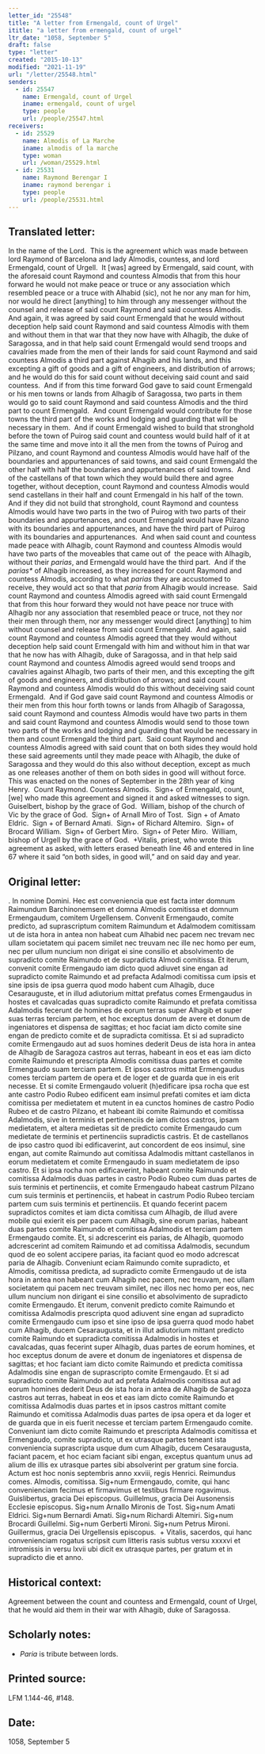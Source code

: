 ```yaml
---
letter_id: "25548"
title: "A letter from Ermengald, count of Urgel"
ititle: "a letter from ermengald, count of urgel"
ltr_date: "1058, September 5"
draft: false
type: "letter"
created: "2015-10-13"
modified: "2021-11-19"
url: "/letter/25548.html"
senders:
  - id: 25547
    name: Ermengald, count of Urgel
    iname: ermengald, count of urgel
    type: people
    url: /people/25547.html
receivers:
  - id: 25529
    name: Almodis of La Marche
    iname: almodis of la marche
    type: woman
    url: /woman/25529.html
  - id: 25531
    name: Raymond Berengar I
    iname: raymond berengar i
    type: people
    url: /people/25531.html
---
```

<h2> Translated letter:</h2><p>In the name of the Lord.&nbsp; This is the agreement which was made between lord Raymond of Barcelona and lady Almodis, countess, and lord Ermengald, count of Urgell.&nbsp; It [was] agreed by Ermengald, said count, with the aforesaid count Raymond and countess Almodis that from this hour forward he would not make peace or truce or any association which resembled peace or a truce with Alhabid (sic), not he nor any man for him, nor would he direct [anything] to him through any messenger without the counsel and release of said count Raymond and said countess Almodis.&nbsp; And again, it was agreed by said count Ermengald that he would without deception help said count Raymond and said countess Almodis with them and without them in that war that they now have with Alhagib, the duke of Saragossa, and in that help said count Ermengald would send troops and cavalries made from the men of their lands for said count Raymond and said countess Almodis a third part against Alhagib and his lands, and this excepting a gift of goods and a gift of engineers, and distribution of arrows; and he would do this for said count without deceiving said count and said countess.&nbsp; And if from this time forward God gave to said count Ermengald or his men towns or lands from Alhagib of Saragossa, two parts in them would go to said count Raymond and said countess Almodis and the third part to count Ermengald.&nbsp; And count Ermengald would contribute for those towns the third part of the works and lodging and guarding that will be necessary in them.&nbsp; And if count Ermengald wished to build that stronghold before the town of Puirog said count and countess would build half of it at the same time and move into it all the men from the towns of Puirog and Pilzano, and count Raymond and countess Almodis would have half of the boundaries and appurtenances of said towns, and said count Ermengald the other half with half the boundaries and appurtenances of said towns.&nbsp; And of the castellans of that town which they would build there and agree together, without deception, count Raymond and countess Almodis would send castellans in their half and count Ermengald in his half of the town.&nbsp; And if they did not build that stronghold, count Raymond and countess Almodis would have two parts in the two of Puirog with two parts of their boundaries and appurtenances, and count Ermengald would have Pilzano with its boundaries and appurtenances, and have the third part of Puirog with its boundaries and appurtenances.&nbsp; And when said count and countess made peace with Alhagib, count Raymond and countess Almodis would have two parts of the moveables that came out of&nbsp; the peace with Alhagib, without their <i>parias</i>, and Ermengald would have the third part.&nbsp; And if the <i>parias*</i> of Alhagib increased, as they increased for count Raymond and countess Almodis, according to what <i>parias</i> they are accustomed to receive, they would act so that that <i>paria</i> from Alhagib would increase.&nbsp; Said count Raymond and countess Almodis agreed with said count Ermengald that from this hour forward they would not have peace nor truce with Alhagib nor any association that resembled peace or truce, not they nor their men through them, nor any messenger would direct [anything] to him without counsel and release from said count Ermengald.&nbsp; And again, said count Raymond and countess Almodis agreed that they would without deception help said count Ermengald with him and without him in that war that he now has with Alhagib, duke of Saragossa, and in that help said count Raymond and countess Almodis agreed would send troops and cavalries against Alhagib, two parts of their men, and this excepting the gift of goods and engineers, and distribution of arrows; and said count Raymond and countess Almodis would do this without deceiving said count Ermengald.&nbsp; And if God gave said count Raymond and countess Almodis or their men from this hour forth towns or lands from Alhagib of Saragossa, said count Raymond and countess Almodis would have two parts in them and said count Raymond and countess Almodis would send to those town two parts of the works and lodging and guarding that would be necessary in them and count Ermengald the third part.&nbsp; Said count Raymond and countess Almodis agreed with said count that on both sides they would hold these said agreements until they made peace with Alhagib, the duke of Saragossa and they would do this also without deception, except as much as one releases another of them on both sides in good will without force.&nbsp; This was enacted on the nones of September in the 28th year of king Henry.&nbsp; Count Raymond. Countess Almodis.&nbsp; Sign+ of Ermengald, count, [we] who made this agreement and signed it and asked witnesses to sign.&nbsp; Guiselbert, bishop by the grace of God.&nbsp; William, bishop of the church of&nbsp; Vic by the grace of God.&nbsp; Sign+ of Arnall Miro of Tost.&nbsp; Sign + of Amato Eldric.&nbsp; Sign + of Bernard Amati.&nbsp; Sign+ of Richard Altemiro.&nbsp; Sign+ of Brocard William.&nbsp; Sign+ of Gerbert Miro.&nbsp; Sign+ of Peter Miro.&nbsp; William, bishop of Urgell by the grace of God.&nbsp; +Vitalis, priest, who wrote this agreement as asked, with letters erased beneath line 46 and entered in line 67 where it said “on both sides, in good will,” and on said day and year.</p><h2 class="mt-4"> Original letter:</h2><p>. In nomine Domini. Hec est conveniencia que est facta inter domnum Raimundum Barchinonemsem et domna Almodis comitissa et domnum Ermengaudum, comitem Urgellensem. Convenit Ermengaudo, comite predicto, ad suprascriptum comitem Raimundum et Adalmodem comitissam ut de ista hora in antea non habeat cum Alhabid nec pacem nec trevam nec ullam societatem qui pacem similet nec treuvam nec ille nec homo per eum, nec per ullum nuncium non dirigat ei sine consilio et absolvimento de supradicto comite Raimundo et de supradicta Almodi comitissa. Et iterum, convenit comite Ermengaudo iam dicto quod adiuvet sine engan ad supradicto comite Raimundo et ad prefacta Adalmodi comitissa cum ipsis et sine ipsis de ipsa guerra quod modo habent cum Alhagib, duce Cesarauguste, et in illud adiutorium mittat prefatus comes Ermengaudus in hostes et cavalcadas quas supradicto comite Raimundo et prefata comitissa Adalmodis fecerunt de homines de eorum terras super Alhagib et super suas terras terciam partem, et hoc exceptus donum de avere et donum de ingeniatores et dispensa de sagittas; et hoc faciat iam dicto comite sine engan de predicto comite et de supradicta comitissa. Et si ad supradicto comite Ermengaudo aut ad suos homines dederit Deus de ista hora in antea de Alhagib de Saragoza castros aut terras, habeant in eos et eas iam dicto comite Raimundo et prescripta Almodis comitissa duas partes et comite Ermengaudo suam terciam partem. Et ipsos castros mittat Ermengaudus comes terciam partem de opera et de loger et de guarda que in eis erit necesse. Et si comite Ermengaudo voluerit (h)edificare ipsa rocha que est ante castro Podio Rubeo edificent eam insimul prefati comites et iam dicta comitissa per medietatem et mutent in ea cunctos homines de castro Podio Rubeo et de castro Pilzano, et habeant ibi comite Raimundo et comitissa Adalmodis, sive in terminis et pertinenciis de iam dictos castros, ipsam medietatem, et altera medietas sit de predicto comite Ermengaudo cum medietate de terminis et pertinenciis supradictis castris. Et de castellanos de ipso castro quod ibi edificaverint, aut concordent de eos insimul, sine engan, aut comite Raimundo aut comitissa Adalmodis mittant castellanos in eorum medietatem et comite Ermengaudo in suam medietatem de ipso castro. Et si ipsa rocha non edificaverint, habeant comite Raimundo et comitissa Adalmodis duas partes in castro Podio Rubeo cum duas partes de suis terminis et pertinenciis, et comite Ermengaudo habeat castrum Pilzano cum suis terminis et pertinenciis, et habeat in castrum Podio Rubeo terciam partem cum suis terminis et pertinenciis. Et quando fecerint pacem supradictos comites et iam dicta comitissa cum Alhagib, de illud avere mobile qui exierit eis per pacem cum Alhagib, sine eorum parias, habeant duas partes comite Raimundo et comitissa Adal­modis et terciam partem Ermengaudo comite. Et, si adcrescerint eis parias, de Alhagib, quomodo adcrescerint ad comitem Raimundo et ad comitissa Adalmodis, secundum quod de eo solent accipere parias, ita faciant quod eo modo adcrescat paria de Alhagib. Conveniunt eciam Raimundo co­mite supradicto, et Almodis, comitissa predicta, ad supradicto comite Ermengaudo ut de ista hora in antea non habeant cum Alhagib nec pa­cem, nec treuvam, nec ullam societatem qui pacem nec treuvam similet, nec illos nec homo per eos, nec ullum nuncium non dirigant ei sine consilio et absolvimento de supradicto comite Ermengaudo. Et iterum, convenit predicto comite Raimundo et comitissa Adalmodis prescripta quod adiuvent sine engan ad supradicto comite Ermengaudo cum ipso et sine ipso de ipsa guerra quod modo habet cum Alhagib, ducem Cesaraugusta, et in illut adiutorium mittant predicto comite Raimundo et supradicta comitissa Adalmodis in hostes et cavalcadas, quas fecerint super Alhagib, duas partes de eorum homines, et hoc exceptus donum de avere et donum de ingeniatores et dispensa de sagittas; et hoc faciant iam dicto comite Raimundo et predicta comitissa Adalmodis sine engan de suprascripto comite Ermengaudo. Et si ad supradicto comite Raimundo aut ad prefata Adalmodis comitissa aut ad eorum homines dederit Deus de ista hora in antea de Alhagib de Saragoza castros aut terras, habeat in eos et eas iam dicto comite Raimundo et comitissa Adalmodis duas partes et in ipsos castros mittant comite Raimundo et comitissa Adalmodis duas partes de ipsa opera et da loger et de guarda que in eis fuerit necesse et terciam partem Ermengaudo comite. Conveniunt iam dicto comite Raimundo et prescripta Adalmodis comitissa et Ermengaudo, comite supradicto, ut ex utrasque partes teneant ista conveniencia suprascripta usque dum cum Alhagib, ducem Cesaraugusta, faciant pacem, et hoc eciam faciant sibi engan, exceptus quantum unus ad alium de illis ex utrasque partes sibi absolverint per gratum sine forcia. Actum est hoc nonis septembris anno xxviii, regis Henrici. Reimundus comes. Almodis, comitissa. Sig+num Ermengaudo, comite, qui hanc convenienciam fecimus et firmavimus et testibus firmare rogavimus. Guislibertus, gracia Dei episcopus. Guillelmus, gracia Dei Ausonensis Ecclesie episcopus. Sig+num Arnallo Mironis de Tost. Sig+num Amati Eldrici. Sig+num Bernardi Amati. Sig+num Richardi Altemiri. Sig+num Brocardi Guillelmi. Sig+num Gerberti Mironi. Sig+num Petrus Mironi. Guillermus, gracia Dei Urgellensis episcopus.&nbsp; + Vitalis, sacerdos, qui hanc convenienciam rogatus scripsit cum litteris rasis subtus versu xxxxvi et intromissis in versu lxvii ubi dicit ex utrasque partes, per gratum et in supradicto die et anno.</p><h2 class="mt-4"> Historical context:</h2><p>Agreement between the count and countess and Ermengald, count of Urgel, that he would aid them in their war with Alhagib, duke of Saragossa.</p><h2 class="mt-4"> Scholarly notes:</h2><ul><li><i>Paria </i>is tribute between lords.</li></ul><h2 class="mt-4"> Printed source:</h2><p>LFM 1.144-46, #148.&nbsp;&nbsp;</p><h2 class="mt-4"> Date:</h2>1058, September 5